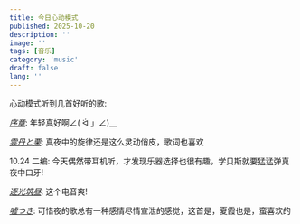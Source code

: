 ```yaml
---
title: 今日心动模式
published: 2025-10-20
description: ''
image: ''
tags: [音乐]
category: 'music'
draft: false 
lang: ''
---
```


心动模式听到几首好听的歌:

[_序章_](https://music.163.com/song?id=2026479587&uct2=U2FsdGVkX18F/Is4pA6P0lFDT6D7Mg0i8Ngbq8ZGUig=):
年轻真好啊∠( ᐛ 」∠)＿

[_雲丹と栗_](https://music.163.com/song?id=1325357380&uct2=U2FsdGVkX19KM6SdswzXVBMmEtG/otIhcpXtSkLVpPc=):
真夜中的旋律还是这么灵动俏皮，歌词也喜欢

10.24 二编: 今天偶然带耳机听，才发现乐器选择也很有趣，学贝斯就要猛猛弹真夜中口牙!

[_逐光筑昼_](https://music.163.com/song?id=2754304984&uct2=U2FsdGVkX18Rocs5ioOBLF78qrUfae/INSxFzg014sg=):
这个电音爽!

[_嘘つき_](https://music.163.com/song?id=1882027031&uct2=U2FsdGVkX1+lG3i/cl521O9/kUovEqoB5BhegbRP/J4=):
可惜夜的歌总有一种感情尽情宣泄的感觉，这首是，夏霞也是，蛮喜欢的